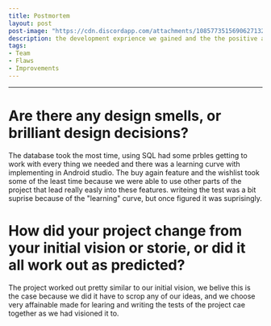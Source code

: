 ```yaml
---
title: Postmortem
layout: post
post-image: "https://cdn.discordapp.com/attachments/1085773515690627132/1095091349721718834/postmotain.jpg"
description: the development exprience we gained and the the positive and negative points
tags:
- Team
- Flaws
- Improvements
---
```




---

# Are there any design smells, or brilliant design decisions?

The database took the most time, using SQL had some prbles getting to work with every thing we needed and there was a learning curve with implementing in Android studio.
The buy again feature and the wishlist took some of the least time because we were able to use other parts of the project that lead really easly into these features. writeing the test was a bit suprise because of the "learning" curve, but once figured it was suprisingly.


# How did your project change from your initial vision or storie, or did it all work out as predicted?
The project worked out pretty similar to our initial vision, we belive this is the case because we did it have to scrop any of our ideas, and we choose very affainable made for learing and writing the tests of the project cae together as we had visioned it to.